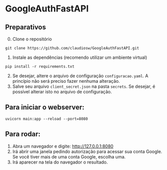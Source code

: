 # GoogleAuthFastAPI

## Preparativos
0. Clone o repositório
```
git clone https://github.com/claudiosw/GoogleAuthFastAPI.git
```
1. Instale as dependências (recomendo utilizar um ambiente virtual)
```
pip install -r requirements.txt
```
2. Se desejar, altere o arquivo de configuração `configuracao.yaml`. A princípio não será preciso fazer nenhuma alteração.
3. Salve seu arquivo `client_secret.json` na pasta `secrets`. Se desejar, é possível alterar isto no arquivo de configuração.

## Para iniciar o webserver:
```
uvicorn main:app --reload --port=8080
```

## Para rodar:
1. Abra um navegador e digite: http://127.0.0.1:8080
2. Irá abrir uma janela pedindo autorização para acessar sua conta Google. Se você tiver mais de uma conta Google, escolha uma.
3. Irá aparecer na tela do navegador o resultado.
